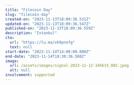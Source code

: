 ```yaml
---
title: "Filecoin Day"
slug: "filecoin-day"
created-on: "2023-11-13T18:09:36.531Z"
updated-on: "2023-11-13T18:09:36.547Z"
published-on: "2023-11-13T18:09:36.559Z"
description: "Istanbul"
cta:
  url: "https://lu.ma/vk9pnofg"
  text: null
start-date: "2023-11-14T14:00:00.000Z"
end-date: "2023-11-14T18:30:36.580Z"
image:
  url: /assets/images/signal-2023-11-12-145615_002.jpeg
  alt: null
involvement: supported
---
```

